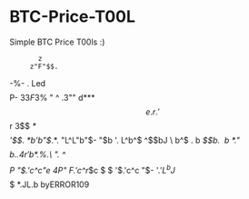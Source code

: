 # BTC-Price-T00L
Simple BTC Price T00ls :) 

           z
         z"F"$$.
   -%- . Led$$$$P-
          3$3 F3$%
          " ^  .3""
             d***$$e.
          r .%     ^"%
          '$$r
           3$$  *$*$$$$$
            '$$. *b'b"$*$.
              *$. "L^L"b"$-
               "$b '. L^b^$
                ^$$bJ  \ b^$ .
                b *$$$b.\ \ b \
                *$."$$$$$b.. % %
                4$$r'$$b *$.%.\ ".
                ^$$  $$P  "$.'c^c"e
                4P"  $F%   '$.'c^r*$c
                $    $      '$.'c^c "$-
               $%   .$       '$.'L^b
       J$$$$$$$$$$$$$$$$$$     *.JL.b    byERROR109     
